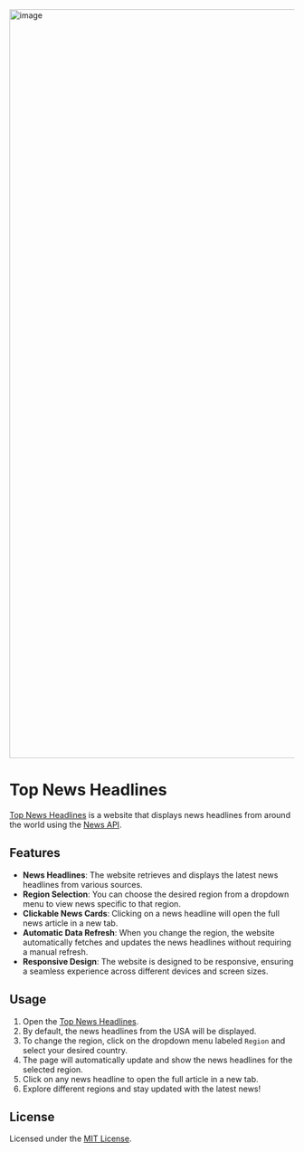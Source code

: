 <img width="1324" alt="image" src="https://github.com/user-attachments/assets/cf1a3375-c613-4186-a8a3-7109d30905f3" />

# Top News Headlines

[Top News Headlines](https://jaroshevskii.github.io/top-news-headlines/) is a website that displays news headlines from around the world using the [News API](https://newsapi.org/).

## Features

- **News Headlines**: The website retrieves and displays the latest news headlines from various sources.
- **Region Selection**: You can choose the desired region from a dropdown menu to view news specific to that region.
- **Clickable News Cards**: Clicking on a news headline will open the full news article in a new tab.
- **Automatic Data Refresh**: When you change the region, the website automatically fetches and updates the news headlines without requiring a manual refresh.
- **Responsive Design**: The website is designed to be responsive, ensuring a seamless experience across different devices and screen sizes.

## Usage

1. Open the [Top News Headlines]([https://your-website-url.com](https://jaroshevskii.github.io/top-news-headlines/)).
2. By default, the news headlines from the USA will be displayed.
3. To change the region, click on the dropdown menu labeled `Region` and select your desired country.
4. The page will automatically update and show the news headlines for the selected region.
5. Click on any news headline to open the full article in a new tab.
6. Explore different regions and stay updated with the latest news!

## License

Licensed under the [MIT License](LICENSE).
